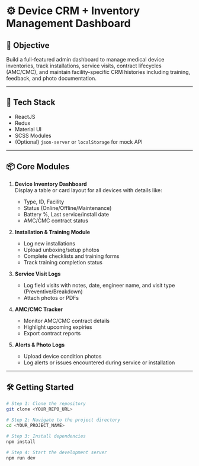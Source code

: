 # ⚙️ Device CRM + Inventory Management Dashboard

## 📌 Objective

Build a full-featured admin dashboard to manage medical device inventories, track installations, service visits, contract lifecycles (AMC/CMC), and maintain facility-specific CRM histories including training, feedback, and photo documentation.

---

## 🚀 Tech Stack

- ReactJS
- Redux
- Material UI
- SCSS Modules
- (Optional) `json-server` or `localStorage` for mock API

---

## 📦 Core Modules

1. **Device Inventory Dashboard**  
   Display a table or card layout for all devices with details like:

   - Type, ID, Facility
   - Status (Online/Offline/Maintenance)
   - Battery %, Last service/install date
   - AMC/CMC contract status

2. **Installation & Training Module**

   - Log new installations
   - Upload unboxing/setup photos
   - Complete checklists and training forms
   - Track training completion status

3. **Service Visit Logs**

   - Log field visits with notes, date, engineer name, and visit type (Preventive/Breakdown)
   - Attach photos or PDFs

4. **AMC/CMC Tracker**

   - Monitor AMC/CMC contract details
   - Highlight upcoming expiries
   - Export contract reports

5. **Alerts & Photo Logs**
   - Upload device condition photos
   - Log alerts or issues encountered during service or installation

---

## 🛠️ Getting Started

```bash
# Step 1: Clone the repository
git clone <YOUR_REPO_URL>

# Step 2: Navigate to the project directory
cd <YOUR_PROJECT_NAME>

# Step 3: Install dependencies
npm install

# Step 4: Start the development server
npm run dev
```
